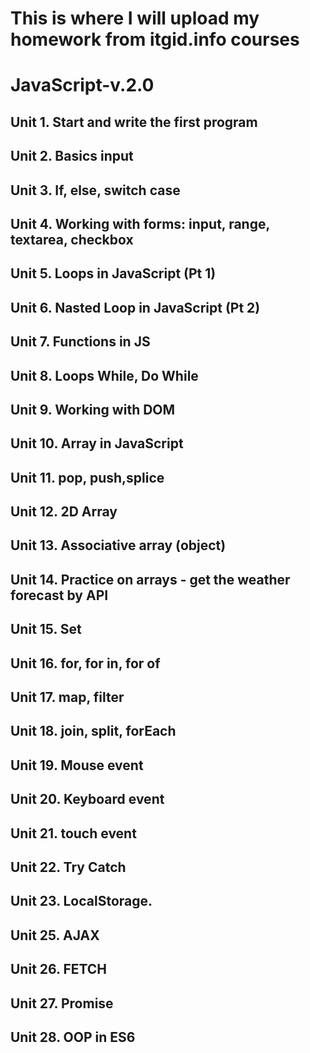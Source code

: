 
# This is where I will upload my homework from itgid.info courses

# JavaScript-v.2.0


## Unit 1. Start and write the first program

## Unit 2. Basics input

## Unit 3. If, else, switch case

## Unit 4. Working with forms: input, range, textarea, checkbox

## Unit 5. Loops in JavaScript (Pt 1)

## Unit 6. Nasted Loop in JavaScript (Pt 2)

## Unit 7. Functions in JS

## Unit 8. Loops While, Do While

## Unit 9. Working with DOM

## Unit 10. Array in JavaScript

## Unit 11. pop, push,splice

## Unit 12. 2D Array

## Unit 13. Associative array (object)

## Unit 14. Practice on arrays - get the weather forecast by API

## Unit 15. Set

## Unit 16. for, for in, for of

## Unit 17. map, filter

## Unit 18. join, split, forEach

## Unit 19. Mouse event

## Unit 20. Keyboard event

## Unit 21. touch event

## Unit 22. Try Catch

## Unit 23. LocalStorage.

## Unit 25. AJAX

## Unit 26. FETCH

## Unit 27. Promise

## Unit 28. OOP in ES6
